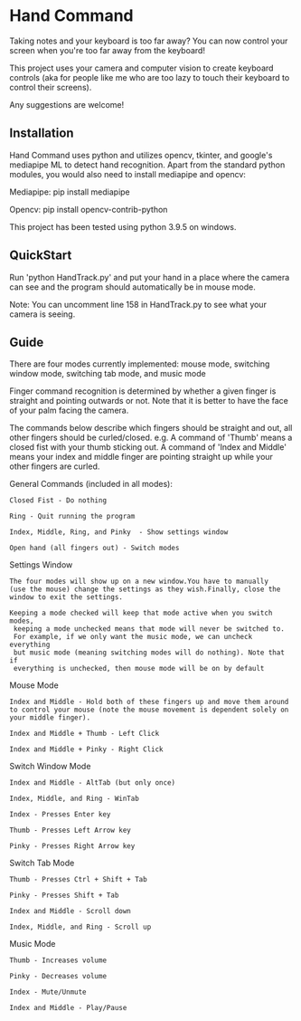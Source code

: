 # Hand Command
Taking notes and your keyboard is too far away? You can now control your screen when you're too far away from the keyboard! 

This project uses your camera and computer vision to create keyboard controls (aka for people like me who are too lazy to touch their keyboard to control their screens). 

Any suggestions are welcome!


## Installation
Hand Command uses python and utilizes opencv, tkinter, and google's mediapipe ML to detect hand recognition. Apart from the standard python modules, you would also need to install mediapipe and opencv:

Mediapipe: pip install mediapipe

Opencv: pip install opencv-contrib-python

This project has been tested using python 3.9.5 on windows.

## QuickStart
Run 'python HandTrack.py' and put your hand in a place where the camera can see and the program should automatically be in mouse mode. 

Note: You can uncomment line 158 in HandTrack.py to see what your camera is seeing.

## Guide
There are four modes currently implemented: mouse mode, switching window mode, switching tab mode, and music mode

Finger command recognition is determined by whether a given finger is straight and pointing outwards or not. Note that it is better to have the face of your palm facing the camera. 

The commands below describe which fingers should be straight and out, all other fingers should be curled/closed. e.g. A command of 'Thumb' means a closed fist with your thumb sticking out. A command of 'Index and Middle' means your index and middle finger are pointing straight up while your other fingers are curled.

General Commands (included in all modes):
```
Closed Fist - Do nothing

Ring - Quit running the program

Index, Middle, Ring, and Pinky  - Show settings window

Open hand (all fingers out) - Switch modes
```

Settings Window
```
The four modes will show up on a new window.You have to manually 
(use the mouse) change the settings as they wish.Finally, close the 
window to exit the settings.

Keeping a mode checked will keep that mode active when you switch modes,
 keeping a mode unchecked means that mode will never be switched to. 
 For example, if we only want the music mode, we can uncheck everything 
 but music mode (meaning switching modes will do nothing). Note that if 
 everything is unchecked, then mouse mode will be on by default
```

Mouse Mode
```
Index and Middle - Hold both of these fingers up and move them around to control your mouse (note the mouse movement is dependent solely on your middle finger).

Index and Middle + Thumb - Left Click

Index and Middle + Pinky - Right Click
```

Switch Window Mode
```
Index and Middle - AltTab (but only once)

Index, Middle, and Ring - WinTab

Index - Presses Enter key

Thumb - Presses Left Arrow key

Pinky - Presses Right Arrow key
```

Switch Tab Mode
```
Thumb - Presses Ctrl + Shift + Tab

Pinky - Presses Shift + Tab

Index and Middle - Scroll down

Index, Middle, and Ring - Scroll up
```

Music Mode
```
Thumb - Increases volume

Pinky - Decreases volume

Index - Mute/Unmute

Index and Middle - Play/Pause
```